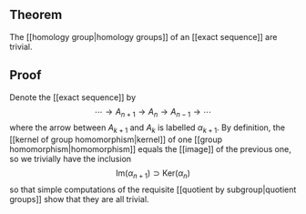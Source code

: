 ## Theorem
The [[homology group|homology groups]] of an [[exact sequence]] are trivial.
## Proof
Denote the [[exact sequence]] by $$\cdots \to A_{n+1}\to A_n \to A_{n-1}\to \cdots$$ where the arrow between $A_{k+1}$ and $A_{k}$ is labelled $\alpha_{k+1}$. By definition, the [[kernel of group homomorphism|kernel]] of one [[group homomorphism|homomorphism]] equals the [[image]] of the previous one, so we trivially have the inclusion $$\text{Im}(\alpha_{n+1})\supset \text{Ker}(\alpha_n)$$ so that simple computations of the requisite [[quotient by subgroup|quotient groups]] show that they are all trivial.